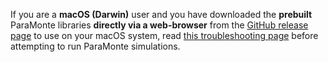 If you are a <b>macOS (Darwin)</b> user and you have downloaded the <b>prebuilt</b> ParaMonte libraries <b>directly via a web-browser</b> from the <a href="{{site.githubReleases}}" target="_blank">GitHub release page</a> to use on your macOS system, read <a href="../../troubleshooting/macos-developer-cannot-be-verified/" target="_blank">this troubleshooting page</a> before attempting to run ParaMonte simulations.  
